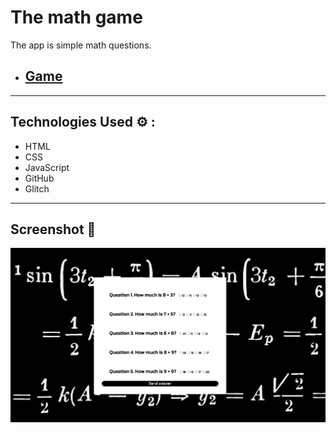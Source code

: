 # The math game

The app is simple math questions.

- ## [Game](https://game-math.glitch.me)

---

## Technologies Used ⚙️ :

- HTML
- CSS
- JavaScript
- GitHub
- Glitch

---

## Screenshot 📸

![Example 1](./style/screen.png)
